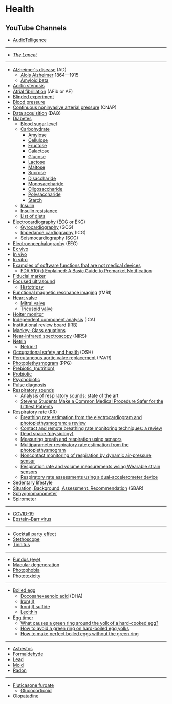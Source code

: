 # Health
## YouTube Channels
* [AudioTelligence](https://www.youtube.com/@audiotelligence5387)
---
* [*The Lancet*](https://en.wikipedia.org/wiki/The_Lancet)
---
* [Alzheimer's disease](https://en.wikipedia.org/wiki/Alzheimer%27s_disease) (AD)
  * [Alois Alzheimer](https://en.wikipedia.org/wiki/Alois_Alzheimer) 1864&mdash;1915
  * [Amyloid beta](https://en.wikipedia.org/wiki/Amyloid_beta)
* [Aortic stenosis](https://en.wikipedia.org/wiki/Aortic_stenosis)
* [Atrial fibrillation](https://en.wikipedia.org/wiki/Atrial_fibrillation) (AFib or AF)
* [Blinded experiment](https://en.wikipedia.org/wiki/Blinded_experiment)
* [Blood pressure](https://en.wikipedia.org/wiki/Blood_pressure)
* [Continuous noninvasive arterial pressure](https://en.wikipedia.org/wiki/Continuous_noninvasive_arterial_pressure) (CNAP)
* [Data acquisition](https://en.wikipedia.org/wiki/Data_acquisition) (DAQ)
* [Diabetes](https://en.wikipedia.org/wiki/Diabetes)
  * [Blood sugar level](https://en.wikipedia.org/wiki/Blood_sugar_level)
  * [Carbohydrate](https://en.wikipedia.org/wiki/Carbohydrate)
    * [Amylose](https://en.wikipedia.org/wiki/Amylose)
    * [Cellulose](https://en.wikipedia.org/wiki/Cellulose)
    * [Fructose](https://en.wikipedia.org/wiki/Fructose)
    * [Galactose](https://en.wikipedia.org/wiki/Galactose)
    * [Glucose](https://en.wikipedia.org/wiki/Glucose)
    * [Lactose](https://en.wikipedia.org/wiki/Lactose)
    * [Maltose](https://en.wikipedia.org/wiki/Maltose)
    * [Sucrose](https://en.wikipedia.org/wiki/Sucrose)
    * [Disaccharide](https://en.wikipedia.org/wiki/Disaccharide)
    * [Monosaccharide](https://en.wikipedia.org/wiki/Monosaccharide)
    * [Oligosaccharide](https://en.wikipedia.org/wiki/Oligosaccharide)
    * [Polysaccharide](https://en.wikipedia.org/wiki/Polysaccharide)
    * [Starch](https://en.wikipedia.org/wiki/Starch)
  * [Insulin](https://en.wikipedia.org/wiki/Insulin)
  * [Insulin resistance](https://en.wikipedia.org/wiki/Insulin_resistance)
  * [List of diets](https://en.wikipedia.org/wiki/List_of_diets)
* [Electrocardiography](https://en.wikipedia.org/wiki/Electrocardiography) (ECG or EKG)
  * [Gyrocardiography](https://www.ncbi.nlm.nih.gov/pmc/articles/PMC7700364/) (GCG)
  * [Impedance cardiography](https://en.wikipedia.org/wiki/Impedance_cardiography) (ICG)
  * [Seismocardiography](https://www.ncbi.nlm.nih.gov/pmc/articles/PMC8189030/) (SCG)
* [Electroencephalography](https://en.wikipedia.org/wiki/Electroencephalography) (EEG)
* [Ex vivo](https://en.wikipedia.org/wiki/Ex_vivo)
* [In vivo](https://en.wikipedia.org/wiki/In_vivo)
* [In vitro](https://en.wikipedia.org/wiki/In_vitro)
* [Examples of software functions that are not medical devices](https://www.fda.gov/medical-devices/device-software-functions-including-mobile-medical-applications/examples-software-functions-are-not-medical-devices)
  * [FDA 510(k) Explained: A Basic Guide to Premarket Notification](https://www.thefdagroup.com/blog/510k-explained)
* [Fiducial marker](https://en.wikipedia.org/wiki/Fiducial_marker)
* [Focused ultrasound](https://en.wikipedia.org/wiki/Focused_ultrasound)
  * [Histotripsy](https://en.wiktionary.org/wiki/histotripsy)
* [Functional magnetic resonance imaging](https://en.wikipedia.org/wiki/Functional_magnetic_resonance_imaging) (fMRI)
* [Heart valve](https://en.wikipedia.org/wiki/Heart_valve)
  * [Mitral valve](https://en.wikipedia.org/wiki/Mitral_valve)
  * [Tricuspid valve](https://en.wikipedia.org/wiki/Tricuspid_valve)
* [Holter monitor](https://en.wikipedia.org/wiki/Holter_monitor)
* [Independent component analysis](https://en.wikipedia.org/wiki/Independent_component_analysis) (ICA)
* [Institutional review board](https://en.wikipedia.org/wiki/Institutional_review_board) (IRB)
* [Mackey–Glass equations](https://en.wikipedia.org/wiki/Mackey%E2%80%93Glass_equations)
* [Near-infrared spectroscopy](https://en.wikipedia.org/wiki/Near-infrared_spectroscopy) (NIRS)
* [Netrin](https://en.wikipedia.org/wiki/Netrin)
  * [Netrin-1](https://en.wikipedia.org/wiki/Netrin_1)
* [Occupational safety and health](https://en.wikipedia.org/wiki/Occupational_safety_and_health) (OSH)
* [Percutaneous aortic valve replacement](https://en.wikipedia.org/wiki/Percutaneous_aortic_valve_replacement) (PAVR)
* [Photoplethysmogram](https://en.wikipedia.org/wiki/Photoplethysmogram) (PPG)
* [Prebiotic_(nutrition)](https://en.wikipedia.org/wiki/Prebiotic_(nutrition))
* [Probiotic](https://en.wikipedia.org/wiki/Probiotic)
* [Psychobiotic](https://en.wikipedia.org/wiki/Psychobiotic)
* [Pulse diagnosis](https://en.wikipedia.org/wiki/Pulse_diagnosis)
* [Respiratory sounds](https://en.wikipedia.org/wiki/Respiratory_sounds)
  * [Analysis of respiratory sounds: state of the art](https://www.ncbi.nlm.nih.gov/pmc/articles/PMC2990233/)
  * [Stevens Students Make a Common Medical Procedure Safer for the Littlest Patients](https://www.stevens.edu/news/stevens-students-make-common-medical-procedure-safer-littlest-patients)
* [Respiratory rate](https://en.wikipedia.org/wiki/Respiratory_rate) (RR)
  * [Breathing rate estimation from the electrocardiogram and photoplethysmogram: a review](https://ieeexplore.ieee.org/document/8081839)
  * [Contact and remote breathing rate monitoring techniques: a review](https://www.ncbi.nlm.nih.gov/pmc/articles/PMC8769001/)
  * [Dead space (physiology)](https://en.wikipedia.org/wiki/Dead_space_(physiology))
  * [Measuring breath and respiration using sensors](https://www.news-medical.net/whitepaper/20181015/Measuring-Breath-and-Respiration-Using-Sensors.aspx)
  * [Multiparameter respiratory rate estimation from the photoplethysmogram](https://ieeexplore.ieee.org/document/6458992)
  * [Noncontact monitoring of respiration by dynamic air-pressure sensor](https://www.ncbi.nlm.nih.gov/pmc/articles/PMC4581013/)
  * [Respiration rate and volume measurements wsing Wearable strain sensors](https://www.nature.com/articles/s41746-019-0083-3)
  * [Respiratory rate assessments using a dual-accelerometer device](https://www.sciencedirect.com/science/article/abs/pii/S1569904813003698)
* [Sedentary lifestyle](https://en.wikipedia.org/wiki/Sedentary_lifestyle)
* [Situation, Background, Assessment, Recommendation](https://en.wikipedia.org/wiki/SBAR) (SBAR)
* [Sphygmomanometer](https://en.wikipedia.org/wiki/Sphygmomanometer)
* [Spirometer](https://en.wikipedia.org/wiki/Spirometer)
---
* [COVID-19](https://en.wikipedia.org/wiki/COVID-19)
* [Epstein–Barr virus](https://en.wikipedia.org/wiki/Epstein%E2%80%93Barr_virus)
---
* [Cocktail party effect](https://en.wikipedia.org/wiki/Cocktail_party_effect)
* [Stethoscope](Stethoscope)
* [Tinnitus](https://en.wikipedia.org/wiki/Tinnitus)
---
* [Fundus (eye)](https://en.wikipedia.org/wiki/Fundus_(eye))
* [Macular degeneration](https://en.wikipedia.org/wiki/Macular_degeneration)
* [Photophobia](https://en.wikipedia.org/wiki/Photophobia)
* [Phototoxicity](https://en.wikipedia.org/wiki/Phototoxicity)
---
* [Boiled egg](https://en.wikipedia.org/wiki/Boiled_egg)
  * [Docosahexaenoic acid](https://en.wikipedia.org/wiki/Docosahexaenoic_acid) (DHA)
  * [Iron(II)](https://en.wikipedia.org/wiki/Iron(II))
  * [Iron(II) sulfide](https://en.wikipedia.org/wiki/Iron(II)_sulfide)
  * [Lecithin](https://en.wikipedia.org/wiki/Lecithin)
* [Egg timer](https://en.wikipedia.org/wiki/Egg_timer)
  * [What causes a green ring around the yolk of a hard-cooked egg?](https://ask.usda.gov/s/article/What-causes-a-green-ring-around-the-yolk-of-a-hard-cooked-egg)
  * [How to avoid a green ring on hard-boiled egg yolks](https://food.unl.edu/how-avoid-green-ring-hard-boiled-egg-yolks)
  * [How to make perfect boiled eggs without the green ring](https://www.uaex.uada.edu/counties/miller/news/fcs/meats-proteins/How%20to%20Make%20Perfect%20Boiled%20Eggs%20Without%20the%20Green%20Ring.aspx)
---
* [Asbestos](https://en.wikipedia.org/wiki/Asbestos)
* [Formaldehyde](https://en.wikipedia.org/wiki/Formaldehyde)
* [Lead](https://en.wikipedia.org/wiki/Lead)
* [Mold](https://en.wikipedia.org/wiki/Mold)
* [Radon](https://en.wikipedia.org/wiki/Radon)
---
* [Fluticasone furoate](https://en.wikipedia.org/wiki/Fluticasone_furoate)
  * [Glucocorticoid](https://en.wikipedia.org/wiki/Glucocorticoid)
* [Olopatadine](https://en.wikipedia.org/wiki/Olopatadine)
